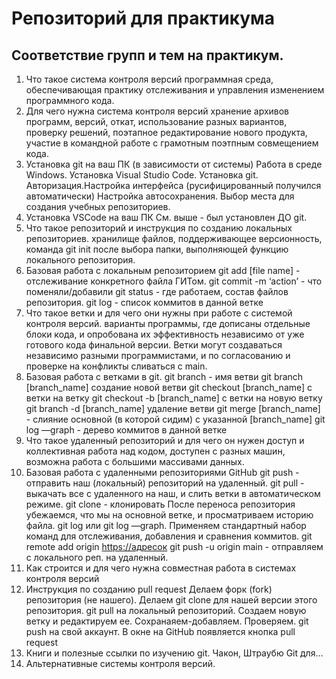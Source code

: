 # Репозиторий для практикума
## Соответствие групп и тем на практикум.

1. Что такое система контроля версий
программная среда, обеспечивающая практику отслеживания и управления изменением программного кода.
2. Для чего нужна система контроля версий
хранение архивов программ, версий, откат, использование разных вариантов, проверку решений, поэтапное редактирование нового продукта, участие в командной работе с грамотным поэтпным совмещением кода.
3. Установка git на ваш ПК (в зависимости от системы)
Работа в среде Windows.
Установка Visual Studio Code. Установка git. Авторизация.Настройка интерфейса (русифицированный получился автоматически) Настройка автосохранения. Выбор места для создания учебных репозиториев.
4. Установка VSCode на ваш ПК
См. выше - был установлен ДО git.
5. Что такое репозиторий и инструкция по созданию локальных репозиториев.
хранилище файлов, поддерживающее версионность, команда git init после выбора папки, выполняющей функцию локального репозитория.
6. Базовая работа с локальным репозиторием
git add [file name] - отслеживание конкретного файла ГИТом.
git commit -m ‘action’ - что поменяли/добавили
git status - где работаем, состав файлов репозитория.
git log - список коммитов в данной ветке
7. Что такое ветки и для чего они нужны при работе с системой контроля версий.
варианты программы, где дописаны отдельные блоки кода, и опробована их эффективность независимо от уже готового кода финальной версии. Ветки могут создаваться независимо разными программистами, и по согласованию и проверке на конфликты сливаться с main.
8. Базовая работа с ветками в git.
git branch - имя ветви
git branch [branch_name] создание новой ветви
git checkout [branch_name] с ветки на ветку
git checkout -b [branch_name] с ветки на новую ветку
git branch -d [branch_name] удаление ветви
git merge [branch_name] - слияние основной (в которой сидим) с указанной [branch_name]
git log —graph - дерево коммитов в данной ветке
9. Что такое удаленный репозиторий и для чего он нужен
доступ и коллективная работа над кодом, доступен с разных машин, возможна работа с большими массивами данных.
10. Базовая работа с удаленными репозиториями GitHub
git push - отправить наш (локальный) репозиторий на удаленный.
git pull - выкачать все с удаленного на наш, и слить ветки в автоматическом режиме.
git clone - клонировать
После переноса репозитория убежаемся, что мы на основной ветке, и просматриваем историю файла. git log или git log —graph. Применяем стандартный набор команд для отслеживания, добавления и сравнения коммитов.
git remote add origin [https://адресок](https://адресок) 
git push -u origin main - отправляем с локального реп. на удаленный.
11. Как строится и для чего нужна совместная работа в системах контроля версий
12. Инструкция по созданию pull request
Делаем форк (fork) репозитория (не нашего).
Делаем git clone для нашей версии этого репозитория. git pull на локальный репозиторий.
Создаем новую ветку и редактируем ее. Сохранаяем-добавляем. Проверяем.
git push на свой аккаунт.
В окне на GitHub появляется кнопка pull request
13. Книги и полезные ссылки по изучению git.
Чакон, Штраубю Git для...
14. Альтернативные системы контроля версий.
